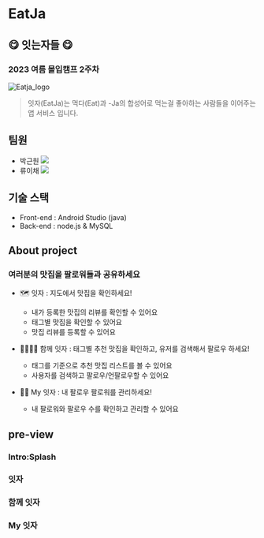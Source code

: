 # EatJa
## 😋 잇는자들 😋
### 2023 여름 몰입캠프 2주차
![Eatja_logo](https://github.com/EatJa/EatJa-Front/assets/43375122/c33491ac-140e-44ff-a086-e251a321efee)
> 잇자(EatJa)는 먹다(Eat)과 -Ja의 합성어로 먹는걸 좋아하는 사람들을 이어주는 앱 서비스 입니다.

## 팀원
- 박근원 <a href="https://github.com/RootPark" target="_blank"><img src="https://img.shields.io/badge/GitHub-181717?style=flat&logo=github&logoColor=white"/></a>
- 류이채 <a href="https://github.com/ihchaeryu" target="_blank"><img src="https://img.shields.io/badge/GitHub-181717?style=flat&logo=github&logoColor=white"/></a>

## 기술 스택
- Front-end : Android Studio (java)
- Back-end : node.js & MySQL

## About project
### 여러분의 맛집을 팔로워들과 공유하세요
- 🗺️ 잇자 : 지도에서 맛집을 확인하세요!
  - 내가 등록한 맛집의 리뷰를 확인할 수 있어요
  - 태그별 맛집을 확인할 수 있어요
  - 맛집 리뷰를 등록할 수 있어요
 
- 👨‍👩‍👧‍👦 함께 잇자 : 태그별 추천 맛집을 확인하고, 유저를 검색해서 팔로우 하세요!
  - 태그를 기준으로 추천 맛집 리스트를 볼 수 있어요
  - 사용자를 검색하고 팔로우/언팔로우할 수 있어요

- 👨🏻 My 잇자 : 내 팔로우 팔로워를 관리하세요!
  - 내 팔로워와 팔로우 수를 확인하고 관리할 수 있어요

## pre-view
### Intro:Splash

### 잇자

### 함께 잇자

### My 잇자


